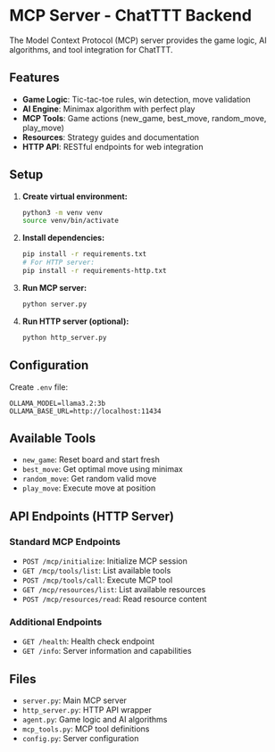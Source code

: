 # MCP Server - ChatTTT Backend

The Model Context Protocol (MCP) server provides the game logic, AI algorithms, and tool integration for ChatTTT.

## Features

- **Game Logic**: Tic-tac-toe rules, win detection, move validation
- **AI Engine**: Minimax algorithm with perfect play
- **MCP Tools**: Game actions (new_game, best_move, random_move, play_move)
- **Resources**: Strategy guides and documentation
- **HTTP API**: RESTful endpoints for web integration

## Setup

1. **Create virtual environment:**
   ```bash
   python3 -m venv venv
   source venv/bin/activate
   ```

2. **Install dependencies:**
   ```bash
   pip install -r requirements.txt
   # For HTTP server:
   pip install -r requirements-http.txt
   ```

3. **Run MCP server:**
   ```bash
   python server.py
   ```

4. **Run HTTP server (optional):**
   ```bash
   python http_server.py
   ```

## Configuration

Create `.env` file:
```
OLLAMA_MODEL=llama3.2:3b
OLLAMA_BASE_URL=http://localhost:11434
```

## Available Tools

- `new_game`: Reset board and start fresh
- `best_move`: Get optimal move using minimax
- `random_move`: Get random valid move
- `play_move`: Execute move at position

## API Endpoints (HTTP Server)

### Standard MCP Endpoints
- `POST /mcp/initialize`: Initialize MCP session
- `GET /mcp/tools/list`: List available tools
- `POST /mcp/tools/call`: Execute MCP tool
- `GET /mcp/resources/list`: List available resources
- `POST /mcp/resources/read`: Read resource content

### Additional Endpoints
- `GET /health`: Health check endpoint
- `GET /info`: Server information and capabilities

## Files

- `server.py`: Main MCP server
- `http_server.py`: HTTP API wrapper
- `agent.py`: Game logic and AI algorithms
- `mcp_tools.py`: MCP tool definitions
- `config.py`: Server configuration

